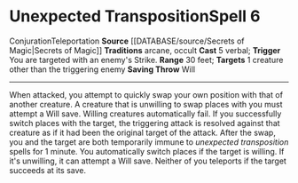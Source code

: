 ﻿---
actions: '[reaction]'
component:
- Verbal
heighten_level: '6'
id: '1024'
level: '6'
name: Unexpected Transposition
range: 30 feet
rarity: Common
saving_throw: Will
school: Conjuration
source: '[[DATABASE/source/Secrets of Magic|Secrets of Magic]]'
target: 1 creature other than the triggering enemy
tradition:
- Arcane
- Occult
trait:
- '[[DATABASE/trait/Conjuration|Conjuration]]'
- '[[DATABASE/trait/Teleportation|Teleportation]]'
trigger: You are targeted with an enemy's Strike.
type: Spell

---
# Unexpected Transposition<span class="item-type">Spell 6</span>

<span class="item-trait">Conjuration</span><span class="item-trait">Teleportation</span>
**Source** [[DATABASE/source/Secrets of Magic|Secrets of Magic]] 
**Traditions** arcane, occult
**Cast** <span class="action-icon">5</span> verbal; **Trigger** You are targeted with an enemy's Strike.
**Range** 30 feet; **Targets** 1 creature other than the triggering enemy
**Saving Throw** Will

---
When attacked, you attempt to quickly swap your own position with that of another creature. A creature that is unwilling to swap places with you must attempt a Will save. Willing creatures automatically fail. If you successfully switch places with the target, the triggering attack is resolved against that creature as if it had been the original target of the attack. After the swap, you and the target are both temporarily immune to _unexpected transposition_ spells for 1 minute. You automatically switch places if the target is willing. If it's unwilling, it can attempt a Will save. Neither of you teleports if the target succeeds at its save.